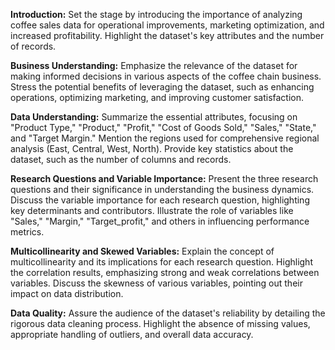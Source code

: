 **Introduction:**
Set the stage by introducing the importance of analyzing coffee sales data for operational improvements, marketing optimization, and increased profitability.
Highlight the dataset's key attributes and the number of records.

**Business Understanding:**
Emphasize the relevance of the dataset for making informed decisions in various aspects of the coffee chain business.
Stress the potential benefits of leveraging the dataset, such as enhancing operations, optimizing marketing, and improving customer satisfaction.

**Data Understanding:**
Summarize the essential attributes, focusing on "Product Type," "Product," "Profit," "Cost of Goods Sold," "Sales," "State," and "Target Margin."
Mention the regions used for comprehensive regional analysis (East, Central, West, North).
Provide key statistics about the dataset, such as the number of columns and records.

**Research Questions and Variable Importance:**
Present the three research questions and their significance in understanding the business dynamics.
Discuss the variable importance for each research question, highlighting key determinants and contributors.
Illustrate the role of variables like "Sales," "Margin," "Target_profit," and others in influencing performance metrics.

**Multicollinearity and Skewed Variables:**
Explain the concept of multicollinearity and its implications for each research question.
Highlight the correlation results, emphasizing strong and weak correlations between variables.
Discuss the skewness of various variables, pointing out their impact on data distribution.

**Data Quality:**
Assure the audience of the dataset's reliability by detailing the rigorous data cleaning process.
Highlight the absence of missing values, appropriate handling of outliers, and overall data accuracy.

